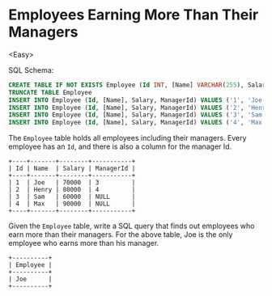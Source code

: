 # Employees Earning More Than Their Managers

\<Easy>

SQL Schema:

```sql
CREATE TABLE IF NOT EXISTS Employee (Id INT, [Name] VARCHAR(255), Salary INT, ManagerId INT)
TRUNCATE TABLE Employee
INSERT INTO Employee (Id, [Name], Salary, ManagerId) VALUES ('1', 'Joe', '70000', '3')
INSERT INTO Employee (Id, [Name], Salary, ManagerId) VALUES ('2', 'Henry', '80000', '4')
INSERT INTO Employee (Id, [Name], Salary, ManagerId) VALUES ('3', 'Sam', '60000', 'None')
INSERT INTO Employee (Id, [Name], Salary, ManagerId) VALUES ('4', 'Max', '90000', 'None')
```

The `Employee` table holds all employees including their managers. Every
employee has an `Id`, and there is also a column for the manager Id.

```
+----+-------+--------+-----------+
| Id | Name  | Salary | ManagerId |
+----+-------+--------+-----------+
| 1  | Joe   | 70000  | 3         |
| 2  | Henry | 80000  | 4         |
| 3  | Sam   | 60000  | NULL      |
| 4  | Max   | 90000  | NULL      |
+----+-------+--------+-----------+
```
Given the `Employee` table, write a SQL query that finds out employees who earn
more than their managers. For the above table, Joe is the only employee who
earns more than his manager.

```
+----------+
| Employee |
+----------+
| Joe      |
+----------+
```
